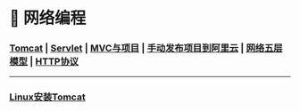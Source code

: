 # 🚥 网络编程

### [Tomcat](/网络编程/Tomcat)	|	[Servlet](/网络编程/Servlet)	|	[MVC与项目](/网络编程/MVC与项目)	|	[手动发布项目到阿里云](/网络编程/手动发布项目到阿里云)	|	[网络五层模型](/网络编程/网络五层模型)	|	[HTTP协议](/网络编程/HTTP协议)



------



### [Linux安装Tomcat](/网络编程/Linux安装Tomcat)





